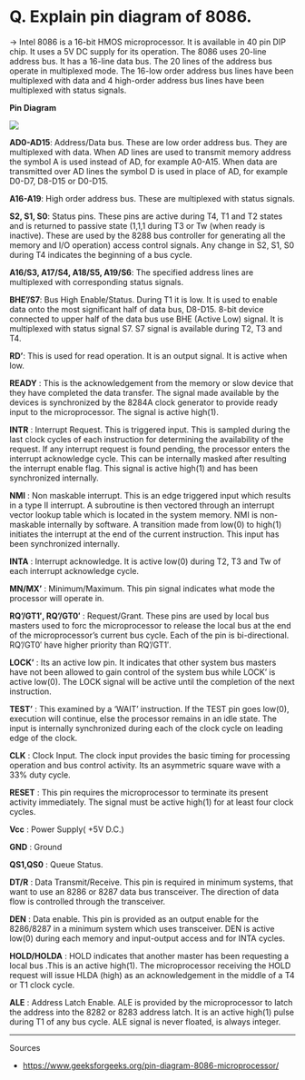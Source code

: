 # Q. Explain pin diagram of 8086.

→  Intel 8086 is a 16-bit HMOS microprocessor. 
It is available in 40 pin DIP chip. 
It uses a 5V DC supply for its operation. 
The 8086 uses 20-line address bus. 
It has a 16-line data bus. 
The 20 lines of the address bus operate in multiplexed mode. 
The 16-low order address bus lines have been multiplexed with data and 4 high-order address bus lines have been multiplexed with status signals.

**Pin Diagram**

<img src="https://media.geeksforgeeks.org/wp-content/uploads/pin_diagram_of_8086-1-1.png" />

**AD0-AD15**: Address/Data bus. These are low order address bus. They are multiplexed with data. 
When AD lines are used to transmit memory address the symbol A is used instead of AD, for example A0-A15. 
When data are transmitted over AD lines the symbol D is used in place of AD, for example D0-D7, D8-D15 or D0-D15.

**A16-A19**: High order address bus. These are multiplexed with status signals.

**S2, S1, S0**: Status pins. These pins are active during T4, T1 and T2 states and is returned to passive state (1,1,1 during T3 or Tw (when ready is inactive). 
These are used by the 8288 bus controller for generating all the memory and I/O operation) access control signals. 
Any change in S2, S1, S0 during T4 indicates the beginning of a bus cycle.

**A16/S3, A17/S4, A18/S5, A19/S6**: The specified address lines are multiplexed with corresponding status signals.

**BHE’/S7**: Bus High Enable/Status. During T1 it is low. It is used to enable data onto the most significant half of data bus, D8-D15. 
8-bit device connected to upper half of the data bus use BHE (Active Low) signal. It is multiplexed with status signal S7. S7 signal is available during T2, T3 and T4.

**RD’**: This is used for read operation. It is an output signal. It is active when low.

**READY** : This is the acknowledgement from the memory or slow device that they have completed the data transfer. 
The signal made available by the devices is synchronized by the 8284A clock generator to provide ready input to the microprocessor. The signal is active high(1).

**INTR** : Interrupt Request. This is triggered input. This is sampled during the last clock cycles of each instruction for determining the availability of the request. 
If any interrupt request is found pending, the processor enters the interrupt acknowledge cycle. 
This can be internally masked after resulting the interrupt enable flag. This signal is active high(1) and has been synchronized internally.

**NMI** : Non maskable interrupt. This is an edge triggered input which results in a type II interrupt. 
A subroutine is then vectored through an interrupt vector lookup table which is located in the system memory. 
NMI is non-maskable internally by software. A transition made from low(0) to high(1) initiates the interrupt at the end of the current instruction. 
This input has been synchronized internally.

**INTA** : Interrupt acknowledge. It is active low(0) during T2, T3 and Tw of each interrupt acknowledge cycle.

**MN/MX’** : Minimum/Maximum. This pin signal indicates what mode the processor will operate in.

**RQ’/GT1′, RQ’/GT0′** : Request/Grant. 
These pins are used by local bus masters used to forc the microprocessor to release the local bus at the end of the microprocessor’s current bus cycle. 
Each of the pin is bi-directional. RQ’/GT0′ have higher priority than RQ’/GT1′.

**LOCK’** : Its an active low pin. It indicates that other system bus masters have not been allowed to gain control of the system bus while LOCK’ is active low(0). 
The LOCK signal will be active until the completion of the next instruction.

**TEST’** : This examined by a ‘WAIT’ instruction. If the TEST pin goes low(0), execution will continue, else the processor remains in an idle state. 
The input is internally synchronized during each of the clock cycle on leading edge of the clock.

**CLK** : Clock Input. The clock input provides the basic timing for processing operation and bus control activity. 
Its an asymmetric square wave with a 33% duty cycle.

**RESET** : This pin requires the microprocessor to terminate its present activity immediately. The signal must be active high(1) for at least four clock cycles.

**Vcc** : Power Supply( +5V D.C.)

**GND** : Ground

**QS1,QS0** : Queue Status.

**DT/R** : Data Transmit/Receive. This pin is required in minimum systems, that want to use an 8286 or 8287 data bus transceiver. 
The direction of data flow is controlled through the transceiver.

**DEN** : Data enable. This pin is provided as an output enable for the 8286/8287 in a minimum system which uses transceiver. 
DEN is active low(0) during each memory and input-output access and for INTA cycles.

**HOLD/HOLDA** : HOLD indicates that another master has been requesting a local bus .This is an active high(1). 
The microprocessor receiving the HOLD request will issue HLDA (high) as an acknowledgement in the middle of a T4 or T1 clock cycle.

**ALE** : Address Latch Enable. ALE is provided by the microprocessor to latch the address into the 8282 or 8283 address latch. 
It is an active high(1) pulse during T1 of any bus cycle. ALE signal is never floated, is always integer.

<hr />

Sources

- https://www.geeksforgeeks.org/pin-diagram-8086-microprocessor/
